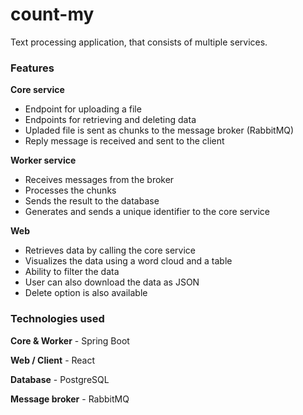 # count-my

Text processing application, that consists of multiple services.

### Features

**Core service**

- Endpoint for uploading a file
- Endpoints for retrieving and deleting data
- Upladed file is sent as chunks to the message broker (RabbitMQ)
- Reply message is received and sent to the client

**Worker service**

- Receives messages from the broker
- Processes the chunks
- Sends the result to the database
- Generates and sends a unique identifier to the core service

**Web**

- Retrieves data by calling the core service
- Visualizes the data using a word cloud and a table
- Ability to filter the data
- User can also download the data as JSON
- Delete option is also available

### Technologies used

**Core & Worker** - Spring Boot

**Web / Client** - React

**Database** - PostgreSQL

**Message broker** - RabbitMQ
